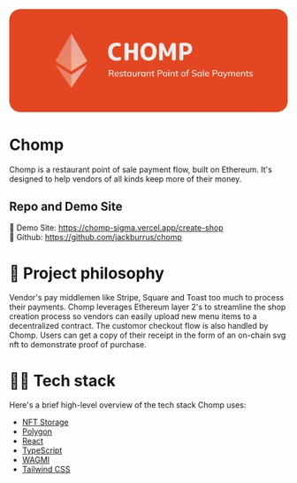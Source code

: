 
<div align='center' >
    <a href='https://chomp-sigma.vercel.app/create-shop'>
        <img src='./packages/frontend/public/GithubBanner.png'>
    </a>
</div>

# Chomp

Chomp is a restaurant point of sale payment flow, built on Ethereum. It's designed to help vendors of all kinds keep more of their money.

## Repo and Demo Site
🕺 Demo Site: https://chomp-sigma.vercel.app/create-shop </br>
🐙 Github: https://github.com/jackburrus/chomp


# 🧐 Project philosophy

Vendor's pay middlemen like Stripe, Square and Toast too much to process their payments. Chomp leverages Ethereum layer 2's to streamline the shop creation process so vendors can easily upload new menu items to a decentralized contract. The customor checkout flow is also handled by Chomp. Users can get a copy of their receipt in the form of an on-chain svg nft to demonstrate proof of purchase.



# 👨‍💻 Tech stack

Here's a brief high-level overview of the tech stack Chomp uses:

- [NFT Storage](https://nft.storage/docs/)
- [Polygon](https://wiki.polygon.technology/)
- [React](https://reactjs.org/)
- [TypeScript](https://www.typescriptlang.org/)
- [WAGMI](https://wagmi.sh/)
- [Tailwind CSS](https://tailwindcss.com/)